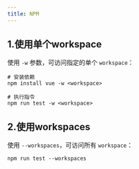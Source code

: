```yaml
---
title: NPM
---
```


## 1.使用单个workspace

使用 `-w` 参数，可访问指定的单个 `workspace`：

```shell
# 安装依赖
npm install vue -w <workspace>

# 执行指令
npm run test -w <workspace>
```

## 2.使用workspaces

使用 `--workspaces`，可访问所有 `workspace`：

```shell
npm run test --workspaces
```
